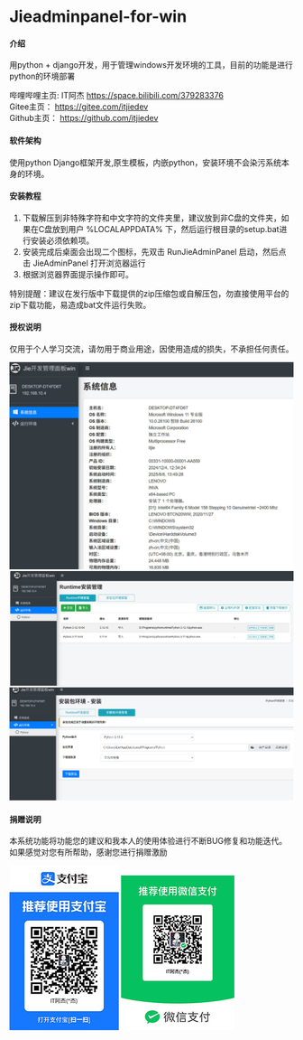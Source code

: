 # Jieadminpanel-for-win

#### 介绍
用python + django开发，用于管理windows开发环境的工具，目前的功能是进行python的环境部署

哔哩哔哩主页:  IT阿杰  https://space.bilibili.com/379283376   
Gitee主页： https://gitee.com/itjiedev    
Github主页： https://github.com/itjiedev  

#### 软件架构
使用python Django框架开发,原生模板，内嵌python，安装环境不会染污系统本身的环境。


#### 安装教程

1.  下载解压到非特殊字符和中文字符的文件夹里，建议放到非C盘的文件夹，如果在C盘放到用户 %LOCALAPPDATA% 下，然后运行根目录的setup.bat进行安装必须依赖项。
2.  安装完成后桌面会出现二个图标，先双击 RunJieAdminPanel 启动，然后点击 JieAdminPanel 打开浏览器运行
3.  根据浏览器界面提示操作即可。

特别提醒：建议在发行版中下载提供的zip压缩包或自解压包，勿直接使用平台的zip下载功能，易造成bat文件运行失败。

#### 授权说明
仅用于个人学习交流，请勿用于商业用途，因使用造成的损失，不承担任何责任。  

![当前windows系统详情](Screenshot/systeminfo.jpg)
![以Runtime压缩包方式安装python列表](Screenshot/runtime_list.jpg)
![以installer安装包方式安装python环境](Screenshot/installer_install.jpg)

#### 捐赠说明
本系统功能将功能您的建议和我本人的使用体验进行不断BUG修复和功能迭代。如果感觉对您有所帮助，感谢您进行捐赠激励

![支付宝帐号捐赠](Screenshot/zhifubao.jpg)     ![微信帐号捐赠](Screenshot/weixin.jpg)